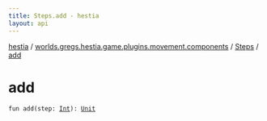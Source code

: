 ```yaml
---
title: Steps.add - hestia
layout: api
---
```


<div class='api-docs-breadcrumbs'><a href="../../index.html">hestia</a> / <a href="../index.html">worlds.gregs.hestia.game.plugins.movement.components</a> / <a href="index.html">Steps</a> / <a href="./add.html">add</a></div>

# add

<div class="signature"><code><span class="keyword">fun </span><span class="identifier">add</span><span class="symbol">(</span><span class="parameterName" id="worlds.gregs.hestia.game.plugins.movement.components.Steps$add(kotlin.Int)/step">step</span><span class="symbol">:</span>&nbsp;<a href="https://kotlinlang.org/api/latest/jvm/stdlib/kotlin/-int/index.html"><span class="identifier">Int</span></a><span class="symbol">)</span><span class="symbol">: </span><a href="https://kotlinlang.org/api/latest/jvm/stdlib/kotlin/-unit/index.html"><span class="identifier">Unit</span></a></code></div>
